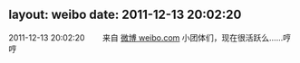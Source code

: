 layout: weibo
date: 2011-12-13 20:02:20
---
<meta name="referrer" content="no-referrer" />

2011-12-13 20:02:20  &nbsp;&nbsp;&nbsp;&nbsp;&nbsp;&nbsp; 来自 <a href="http://weibo.com/" rel="nofollow">微博 weibo.com</a>
小团体们，现在很活跃么……哼哼 ​​​

